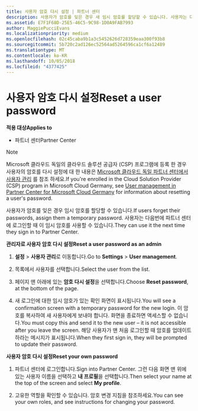 ```yaml
---
title: 사용자 암호 다시 설정 | 파트너 센터
description: 사용자가 암호를 잊은 경우 새 임시 암호를 할당할 수 있습니다. 사용자는 다음번에 파트너 센터에 로그인할 때 이 임시 암호를 사용할 수 있습니다.
ms.assetid: E7F1F68D-25E5-46C5-9C98-1D0A9FAB7993
author: MaggiePucciEvans
ms.localizationpriority: medium
ms.openlocfilehash: 02c45caba9b1a3c5452626d728359eaa300f93b8
ms.sourcegitcommit: 5b720c2ad126ec52564ad5264596ca1cf6a12489
ms.translationtype: MT
ms.contentlocale: ko-KR
ms.lasthandoff: 10/05/2018
ms.locfileid: "4377425"
---
```

# <a name="reset-a-user-password"></a><span data-ttu-id="4be25-104">사용자 암호 다시 설정</span><span class="sxs-lookup"><span data-stu-id="4be25-104">Reset a user password</span></span>

**<span data-ttu-id="4be25-105">적용 대상</span><span class="sxs-lookup"><span data-stu-id="4be25-105">Applies to</span></span>**

-  <span data-ttu-id="4be25-106">파트너 센터</span><span class="sxs-lookup"><span data-stu-id="4be25-106">Partner Center</span></span>
   
> [!NOTE]  
>  <span data-ttu-id="4be25-107">Microsoft 클라우드 독일의 클라우드 솔루션 공급자 (CSP) 프로그램에 등록 한 경우 사용자의 암호를 다시 설정에 대 한 내용은 [Microsoft 클라우드 독일 파트너 센터에서 사용자 관리](user-management-in-partner-center-for-microsoft-cloud-germany.md) 를 참조 하세요.</span><span class="sxs-lookup"><span data-stu-id="4be25-107">If you're enrolled in the Cloud Solution Provider (CSP) program in Microsoft Cloud Germany, see [User management in Partner Center for Microsoft Cloud Germany](user-management-in-partner-center-for-microsoft-cloud-germany.md) for information about resetting a user's password.</span></span>

<span data-ttu-id="4be25-108">사용자가 암호를 잊은 경우 임시 암호를 할당할 수 있습니다.</span><span class="sxs-lookup"><span data-stu-id="4be25-108">If users forget their passwords, assign them a temporary password.</span></span> <span data-ttu-id="4be25-109">사용자는 다음번에 파트너 센터에 로그인할 때 이 임시 암호를 사용할 수 있습니다.</span><span class="sxs-lookup"><span data-stu-id="4be25-109">They can use it the next time they sign in to Partner Center.</span></span>

**<span data-ttu-id="4be25-110">관리자로 사용자 암호 다시 설정</span><span class="sxs-lookup"><span data-stu-id="4be25-110">Reset a user password as an admin</span></span>**

1.  <span data-ttu-id="4be25-111">**설정** &gt; **사용자 관리**로 이동합니다.</span><span class="sxs-lookup"><span data-stu-id="4be25-111">Go to **Settings** &gt; **User management**.</span></span>
2.  <span data-ttu-id="4be25-112">목록에서 사용자를 선택합니다.</span><span class="sxs-lookup"><span data-stu-id="4be25-112">Select the user from the list.</span></span>

3.  <span data-ttu-id="4be25-113">페이지 맨 아래에 있는 **암호 다시 설정**을 선택합니다.</span><span class="sxs-lookup"><span data-stu-id="4be25-113">Choose **Reset password**, at the bottom of the page.</span></span>

4.  <span data-ttu-id="4be25-114">새 로그인에 대한 임시 암호가 있는 확인 화면이 표시됩니다.</span><span class="sxs-lookup"><span data-stu-id="4be25-114">You will see a confirmation screen with a temporary password for the new login.</span></span> <span data-ttu-id="4be25-115">이 암호를 복사하여 새 사용자에게 보내야 합니다. 화면을 종료하면 액세스할 수 없습니다.</span><span class="sxs-lookup"><span data-stu-id="4be25-115">You must copy this and send it to the new user – it is not accessible after you leave the screen.</span></span> <span data-ttu-id="4be25-116">해당 사용자가 맨 처음 로그인할 때 암호를 업데이트하라는 메시지가 표시됩니다.</span><span class="sxs-lookup"><span data-stu-id="4be25-116">When they first sign in, they will be prompted to update their password.</span></span>

**<span data-ttu-id="4be25-117">사용자 암호 다시 설정</span><span class="sxs-lookup"><span data-stu-id="4be25-117">Reset your own password</span></span>**

1.  <span data-ttu-id="4be25-118">파트너 센터에 로그인합니다.</span><span class="sxs-lookup"><span data-stu-id="4be25-118">Sign into Partner Center.</span></span> <span data-ttu-id="4be25-119">그런 다음 화면 맨 위에 있는 사용자 이름을 선택하고 **내 프로필**을 선택합니다.</span><span class="sxs-lookup"><span data-stu-id="4be25-119">Then select your name at the top of the screen and select **My profile**.</span></span>

2.  <span data-ttu-id="4be25-120">고유한 역할을 확인할 수 있습니다. 암호 변경 지침을 참조하세요.</span><span class="sxs-lookup"><span data-stu-id="4be25-120">You can see your own roles, and see instructions for changing your password.</span></span>

 

 



